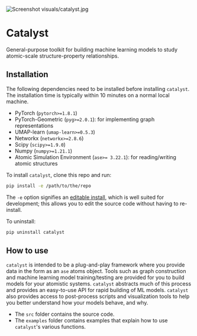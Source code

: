 
![Screenshot](https://github.com/Materials-Informatics-Laboratory/Catalyst/tree/main/visuals/catalyst.jpg?raw=true)
visuals/catalyst.jpg
# Catalyst
General-purpose toolkit for building machine learning models to study atomic-scale structure-property relationships.

## Installation

The following dependencies need to be installed before installing `catalyst`. The installation time is typically within 10 minutes on a normal local machine.
- PyTorch (`pytorch>=1.8.1`)
- PyTorch-Geometric (`pyg>=2.0.1`): for implementing graph representations
- UMAP-learn (`umap-learn>=0.5.3`)
- Networkx (`networkx>=2.8.6`)
- Scipy (`scipy>=1.9.0`)
- Numpy (`numpy>=1.21.1`)
- Atomic Simulation Environment (`ase>= 3.22.1`): for reading/writing atomic structures

To install `catalyst`, clone this repo and run:
```bash
pip install -e /path/to/the/repo
```

The `-e` option signifies an [editable install](https://pip.pypa.io/en/stable/topics/local-project-installs/), which is well suited for development; this allows you to edit the source code without having to re-install.

To uninstall:
```bash
pip uninstall catalyst
```

## How to use

`catalyst` is intended to be a plug-and-play framework where you provide data in the form as an `ase` atoms object. Tools such as graph construction and machine learning model training/testing are provided for you to build models for your atomistic systems. `catalyst` abstracts much of this process and provides an easy-to-use API for rapid building of ML models. `catalyst` also provides access to post-process scripts and visualization tools to help you better understand how your models behave, and why. 

- The `src` folder contains the source code.
- The `examples` folder contains examples that explain how to use `catalyst`'s various functions.